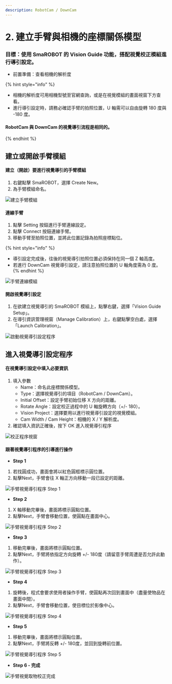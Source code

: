 ```yaml
---
description: RobotCam / DownCam
---
```


# 2. 建立手臂與相機的座標關係模型

### 目標：使用 SmaROBOT 的 Vision Guide 功能，搭配視覺校正模組進行導引設定。

* 前置準備：查看相機的解析度

{% hint style="info" %}
* 相機的解析度可用相機型號至官網查詢，或是在視覺模組的畫面視窗下方查看。
* 進行導引設定時，請務必確認手臂的拍照位置，U 軸需可以自由旋轉 180 度與 -180 度。

#### RobotCam 與 DownCam 的視覺導引流程是相同的。
{% endhint %}

## 建立或開啟手臂模組

#### 建立（開啟）要進行視覺導引的手臂模組

1. 右鍵點擊 SmaROBOT，選擇 Create New。
2. 為手臂模組命名。

![&#x5EFA;&#x7ACB;&#x624B;&#x81C2;&#x6A21;&#x7D44;](../../../../.gitbook/assets/jian-li-shou-bi-mo-zu.jpg)

#### 連線手臂

1. 點擊 Setting 按鈕進行手臂連線設定。
2. 點擊 Connect 按鈕連線手臂。
3. 移動手臂至拍照位置，並將此位置記錄為拍照座標點位。

{% hint style="info" %}
* 導引設定完成後，往後的視覺導引拍照位置必須保持在同一個 Z 軸高度。
* 若進行 DownCam 視覺導引設定，請注意拍照位置的 U 軸角度需為 0 度。
{% endhint %}

![&#x624B;&#x81C2;&#x9023;&#x7DDA;&#x6A21;&#x7D44;](../../../../.gitbook/assets/she-ding-shou-bi-lian-xian-mo-zu.jpg)

#### 開啟視覺導引設定

1. 在欲建立視覺導引的 SmaROBOT 模組上，點擊右鍵，選擇「Vision Guide Setup」。
2. 在導引資訊管理視窗（Manage Calibration）上，右鍵點擊空白處，選擇「Launch Calibration」。

![&#x555F;&#x52D5;&#x8996;&#x89BA;&#x5C0E;&#x5F15;&#x8A2D;&#x5B9A;&#x7A0B;&#x5E8F;](../../../../.gitbook/assets/qi-dong-xiao-zheng-cheng-xu.jpg)

## 進入視覺導引設定程序

#### 在視覺導引設定中填入必要資訊

1. 填入參數
   * Name：命名此座標關係模型。
   * Type：選擇視覺導引的項目（RobotCam / DownCam）。
   * Initial Offset：設定手臂初始位移 X 方向的距離。
   * Rotate Angle：設定校正過程中的 U 軸旋轉方向（+/- 180）。
   * Vision Project：選擇要用以進行視覺導引設定的視覺模組。
   * Cam Width / Cam Height：相機的 X / Y 解析度。
2. 確認填入資訊正確後，按下 OK 進入視覺導引程序

![&#x6821;&#x6B63;&#x7A0B;&#x5E8F;&#x8996;&#x7A97;](../../../../.gitbook/assets/xiao-zheng-cheng-xu-shi-chuang-jie-shao.jpg)

#### 跟著視覺導引程序的引導進行操作

* **Step 1**

1. 若找圓成功，畫面會將以紅色圓框標示圓位置。
2. 點擊Next，手臂會往 X 軸正方向移動一段已設定的距離。

![&#x624B;&#x81C2;&#x8996;&#x89BA;&#x5C0E;&#x5F15;&#x7A0B;&#x5E8F; Step 1](../../../../.gitbook/assets/shou-bi-qu-wu-xiao-zheng-1.jpg)

* **Step 2**

1. X 軸移動完畢後，畫面將標示圓點位置。
2. 點擊Next，手臂會移動位置，使圓點在畫面中心。

![&#x624B;&#x81C2;&#x8996;&#x89BA;&#x5C0E;&#x5F15;&#x7A0B;&#x5E8F; Step 2](../../../../.gitbook/assets/shou-bi-qu-wu-xiao-zheng-2.jpg)

* **Step 3**

1. 移動完畢後，畫面將標示圓點位置。
2. 點擊Next，手臂將依指定方向旋轉 +/- 180度（請留意手臂周遭是否允許此動作）。

![&#x624B;&#x81C2;&#x8996;&#x89BA;&#x5C0E;&#x5F15;&#x7A0B;&#x5E8F; Step 3](../../../../.gitbook/assets/shou-bi-qu-wu-xiao-zheng-3.png)

* **Step 4**

1. 旋轉後，程式會要求使用者操作手臂，使圓點再次回到畫面中（盡量使物品在畫面中間）。
2. 點擊Next，手臂會移動位置，使目標位於影像中心。

![&#x624B;&#x81C2;&#x8996;&#x89BA;&#x5C0E;&#x5F15;&#x7A0B;&#x5E8F; Step 4](../../../../.gitbook/assets/shou-bi-qu-wu-xiao-zheng-4.jpg)

* **Step 5**

1. 移動完畢後，畫面將標示圓點位置。
2. 點擊Next，手臂將反轉 +/- 180度，並回到旋轉前位置。

![&#x624B;&#x81C2;&#x8996;&#x89BA;&#x5C0E;&#x5F15;&#x7A0B;&#x5E8F; Step 5](../../../../.gitbook/assets/shou-bi-qu-wu-xiao-zheng-5.jpg)

* **Step 6 - 完成**

![&#x624B;&#x81C2;&#x8996;&#x89BA;&#x53D6;&#x7269;&#x6821;&#x6B63;&#x5B8C;&#x6210;](../../../../.gitbook/assets/shou-bi-qu-wu-xiao-zheng-6.jpg)

